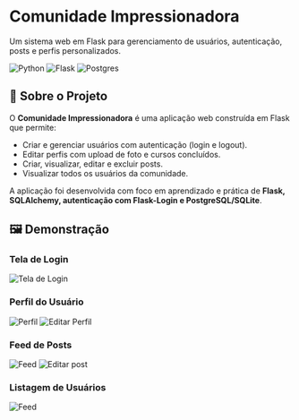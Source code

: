 # Comunidade Impressionadora
Um sistema web em Flask para gerenciamento de usuários, autenticação, posts e perfis personalizados.  

![Python](https://img.shields.io/badge/python-3.12-blue.svg)
![Flask](https://img.shields.io/badge/flask-3.1.1-black.svg)
![Postgres](https://img.shields.io/badge/PostgreSQL-15.0-blue.svg)

## 📌 Sobre o Projeto
O **Comunidade Impressionadora** é uma aplicação web construída em Flask que permite:
- Criar e gerenciar usuários com autenticação (login e logout).
- Editar perfis com upload de foto e cursos concluídos.
- Criar, visualizar, editar e excluir posts.
- Visualizar todos os usuários da comunidade.

A aplicação foi desenvolvida com foco em aprendizado e prática de **Flask, SQLAlchemy, autenticação com Flask-Login e PostgreSQL/SQLite**.

## 🖼️ Demonstração
### Tela de Login
![Tela de Login](static/readme_images/tela_login.png)

### Perfil do Usuário
![Perfil](static/readme_images/meu_perfil.png)
![Editar Perfil](static/readme_images/editar_perfil.png)

### Feed de Posts
![Feed](static/readme_images/home.png)
![Editar post](static/readme_images/editar_post.png)

### Listagem de Usuários
![Feed](static/readme_images/usuarios.png)

